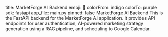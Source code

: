 title: MarketForge AI Backend emoji: 🚀 colorFrom: indigo colorTo: purple sdk: fastapi app_file: main.py pinned: false
MarketForge AI Backend
This is the FastAPI backend for the MarketForge AI application. It provides API endpoints for user authentication, AI-powered marketing strategy generation using a RAG pipeline, and scheduling to Google Calendar.
